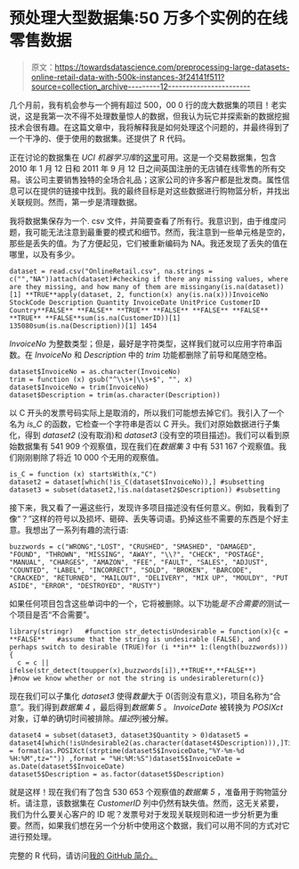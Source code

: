# 预处理大型数据集:50 万多个实例的在线零售数据

> 原文：<https://towardsdatascience.com/preprocessing-large-datasets-online-retail-data-with-500k-instances-3f24141f511?source=collection_archive---------12----------------------->

几个月前，我有机会参与一个拥有超过 500，00 0 行的庞大数据集的项目！老实说，这是我第一次不得不处理数量惊人的数据，但我认为玩它并探索新的数据挖掘技术会很有趣。在这篇文章中，我将解释我是如何处理这个问题的，并最终得到了一个干净的、便于使用的数据集。还提供了 R 代码。

正在讨论的数据集在 *UCI 机器学习库*的[这里](http://archive.ics.uci.edu/ml/datasets/online+retail)可用。这是一个交易数据集，包含 2010 年 1 月 12 日和 2011 年 9 月 12 日之间英国注册的无店铺在线零售的所有交易。该公司主要销售独特的全场合礼品；这家公司的许多客户都是批发商。属性信息可以在提供的链接中找到。我的最终目标是对这些数据进行购物篮分析，并找出关联规则。然而，第一步是清理数据。

我将数据集保存为一个. csv 文件，并简要查看了所有行。我意识到，由于维度问题，我可能无法注意到最重要的模式和细节。然而，我注意到一些单元格是空的，那些是丢失的值。为了方便起见，它们被重新编码为 NA。我还发现了丢失的值在哪里，以及有多少。

```
dataset = read.csv("OnlineRetail.csv", na.strings = c("","NA"))attach(dataset)#checking if there any missing values, where are they missing, and how many of them are missingany(is.na(dataset))[1] **TRUE**apply(dataset, 2, function(x) any(is.na(x)))InvoiceNo StockCode Description Quantity InvoiceDate UnitPrice CustomerID Country**FALSE** **FALSE** **TRUE** **FALSE** **FALSE** **FALSE** **TRUE** **FALSE**sum(is.na(CustomerID))[1] 135080sum(is.na(Description))[1] 1454
```

*InvoiceNo* 为整数类型；但是，最好是字符类型，这样我们就可以应用字符串函数。在 *InvoiceNo* 和 *Description* 中的 *trim* 功能都删除了前导和尾随空格。

```
dataset$InvoiceNo = as.character(InvoiceNo)
trim = function (x) gsub("^\\s+|\\s+$", "", x)
dataset$InvoiceNo = trim(InvoiceNo)
dataset$Description = trim(as.character(Description))
```

以 C 开头的发票号码实际上是取消的，所以我们可能想去掉它们。我引入了一个名为 *is_C* 的函数，它检查一个字符串是否以 C 开头。我们对原始数据进行子集化，得到 *dataset2* (没有取消)和 *dataset3* (没有空的项目描述)。我们可以看到原始数据集有 541 909 个观察值，现在我们在*数据集 3* 中有 531 167 个观察值。我们刚刚剔除了将近 10 000 个无用的观察值。

```
is_C = function (x) startsWith(x,"C")
dataset2 = dataset[which(!is_C(dataset$InvoiceNo)),] #subsetting
dataset3 = subset(dataset2,!is.na(dataset2$Description)) #subsetting
```

接下来，我又看了一遍这些行，发现许多项目描述没有任何意义。例如，我看到了像“？”这样的符号以及损坏、砸碎、丢失等词语。扔掉这些不需要的东西是个好主意。我想出了一系列有趣的流行语:

```
buzzwords = c("WRONG","LOST", "CRUSHED", "SMASHED", "DAMAGED", "FOUND", "THROWN", "MISSING", "AWAY", "\\?", "CHECK", "POSTAGE", "MANUAL", "CHARGES", "AMAZON", "FEE", "FAULT", "SALES", "ADJUST", "COUNTED", "LABEL", "INCORRECT", "SOLD", "BROKEN", "BARCODE", "CRACKED", "RETURNED", "MAILOUT", "DELIVERY", "MIX UP", "MOULDY", "PUT ASIDE", "ERROR", "DESTROYED", "RUSTY")
```

如果任何项目包含这些单词中的一个，它将被删除。以下功能*是不合需要的*测试一个项目是否“不合需要”。

```
library(stringr)   #function str_detectisUndesirable = function(x){c = **FALSE**   #assume that the string is undesirable (FALSE), and perhaps switch to desirable (TRUE)for (i **in** 1:(length(buzzwords))){
  c = c || ifelse(str_detect(toupper(x),buzzwords[i]),**TRUE**,**FALSE**)
}#now we know whether or not the string is undesirablereturn(c)}
```

现在我们可以子集化 *dataset3* 使得*数量*大于 0(否则没有意义)，项目名称为“合意”。我们得到*数据集 4* ，最后得到*数据集 5* 。 *InvoiceDate* 被转换为 *POSIXct* 对象，订单的确切时间被排除。*描述*列被分解。

```
dataset4 = subset(dataset3, dataset3$Quantity > 0)dataset5 = dataset4[which(!isUndesirable2(as.character(dataset4$Description))),]Time = format(as.POSIXct(strptime(dataset5$InvoiceDate,"%Y-%m-%d %H:%M",tz="")) ,format = "%H:%M:%S")dataset5$InvoiceDate = as.Date(dataset5$InvoiceDate)
dataset5$Description = as.factor(dataset5$Description)
```

就是这样！现在我们有了包含 530 653 个观察值的*数据集 5* ，准备用于购物篮分析。请注意，该数据集在 *CustomerID* 列中仍然有缺失值。然而，这无关紧要，我们为什么要关心客户的 ID 呢？发票号对于发现关联规则和进一步分析更为重要。然而，如果我们想在另一个分析中使用这个数据，我们可以用不同的方式对它进行预处理。

完整的 R 代码，请访问[我的 GitHub 简介。](https://github.com/dinajankovic/Market-Basket-Analysis-Online-Retail)